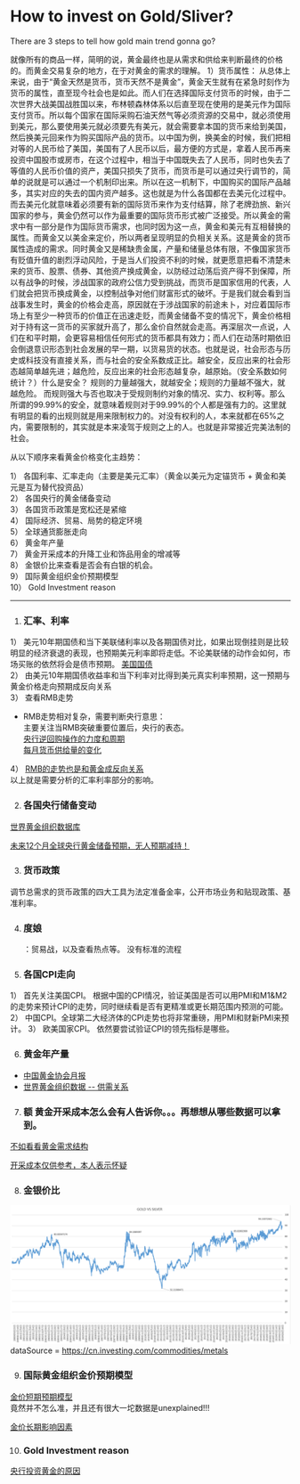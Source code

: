 # How to invest on Gold/Sliver?

There are 3 steps to tell how gold main trend gonna go?  

就像所有的商品一样，简明的说，黄金最终也是从需求和供给来判断最终的价格的。而黄金交易复杂的地方，在于对黄金的需求的理解。
1）货币属性： 从总体上来说，由于“黄金天然是货币，货币天然不是黄金”，黄金天生就有在紧急时刻作为货币的属性，直至现今社会也是如此。而人们在选择国际支付货币的时候，由于二次世界大战美国战胜国以来，布林顿森林体系以后直至现在使用的是美元作为国际支付货币。所以每个国家在国际采购石油天然气等必须资源的交易中，就必须使用到美元，那么要使用美元就必须要先有美元，就会需要拿本国的货币来给到美国，然后换美元回来作为购买国际产品的货币。以中国为例，换美金的时候，我们把相对等的人民币给了美国，美国有了人民币以后，最方便的方式是，拿着人民币再来投资中国股市或房市，在这个过程中，相当于中国既失去了人民币，同时也失去了等值的人民币价值的资产，美国只损失了货币，而货币是可以通过央行调节的，简单的说就是可以通过一个机制印出来。所以在这一机制下，中国购买的国际产品越多，其实对应的失去的国内资产越多。这也就是为什么各国都在去美元化过程中。而去美元化就意味着必须要有新的国际货币来作为支付结算，除了老牌劲旅、新兴国家的参与，黄金仍然可以作为最重要的国际货币形式被广泛接受。所以黄金的需求中有一部分是作为国际货币需求，也同时因为这一点，黄金和美元有互相替换的属性。而黄金又以美金来定价，所以两者呈现明显的负相关关系。这是黄金的货币属性造成的需求。同时黄金又是稀缺贵金属，产量和储量总体有限，不像国家货币有贬值升值的剧烈浮动风险，于是当人们投资不利的时候，就更愿意把看不清楚未来的货币、股票、债券、其他资产换成黄金，以防经过动荡后资产得不到保障，所以有战争的时候，涉战国家的政府公信力受到挑战，而货币是国家信用的代表，人们就会把货币换成黄金，以控制战争对他们财富形式的破坏。于是我们就会看到当战事发生时，黄金的价格会走高，原因就在于涉战国家的前途未卜，对应着国际市场上有至少一种货币的价值正在迅速走贬，而黄金储备不变的情况下，黄金价格相对于持有这一货币的买家就升高了，那么金价自然就会走高。再深层次一点说，人们在和平时期，会更容易相信任何形式的货币都具有效力；而人们在动荡时期依旧会倒退意识形态到社会发展的早一期，以货易货的状态。也就是说，社会形态与历史或科技没有直接关系，而与社会的安全系数成正比。越安全，反应出来的社会形态越简单越先进；越危险，反应出来的社会形态越复杂，越原始。（安全系数如何统计？）什么是安全？ 规则的力量越强大，就越安全；规则的力量越不强大，就越危险。 而规则强大与否也取决于受规则制约对象的情况、实力、权利等。那么所谓的99.99%的安全，就意味着规则对于99.99%的个人都是强有力的。这里就有明显的看的出规则就是用来限制权力的。对没有权利的人，本来就都在65%之内，需要限制的，其实就是本来凌驾于规则之上的人。也就是非常接近完美法制的社会。







从以下顺序来看黄金价格变化主趋势：  

1） 各国利率、汇率走向（主要是美元汇率）（黄金以美元为定锚货币 + 黄金和美元是互为替代投资品）  
2） 各国央行的黄金储备变动  
3） 各国货币政策是宽松还是紧缩  
4） 国际经济、贸易、局势的稳定环境  
5） 全球通货膨胀走向  
6） 黄金年产量  
7） 黄金开采成本的升降工业和饰品用金的增减等  
8） 金银价比来查看是否会有白银的机会。  
9）  国际黄金组织金价预期模型  
10）  Gold Investment reason

------------------------------------------------------------------------------------------------------------------------------------------

1. <h3 id="1">汇率、利率</h3>  
1） 美元10年期国债和当下美联储利率以及各期国债对比，如果出现倒挂则是比较明显的经济衰退的表现，也预期美元利率即将走低。不论美联储的动作会如何，市场买账的依然将会是债市预期。  [美国国债](https://cn.investing.com/rates-bonds/world-government-bonds#rates_bonds_table_43)  
2） 由美元10年期国债收益率和当下利率对比得到美元真实利率预期，这一预期与黄金价格走向预期成反向关系  
3） 查看RMB走势  
* RMB走势相对复杂，需要判断央行意思：  
主要关注当RMB突破重要位置后，央行的表态。  
  [央行逆回购操作的力度和周期](https://www.baidu.com/s?ie=utf-8&f=8&rsv_bp=1&rsv_idx=1&tn=baidu&wd=%E5%A4%AE%E8%A1%8C%E9%80%86%E5%9B%9E%E8%B4%AD%E8%AE%B0%E5%BD%95&oq=%25E9%25BB%2584%25E9%2587%2591%25E5%258E%2586%25E5%258F%25B2%25E4%25BB%25B7%25E6%25A0%25BC&rsv_pq=ac5d3832000a47e6&rsv_t=e8f8FxQDYpagzUlBlzA%2FTLjGUrbdAWtNzXG9XeAyR3nPYGLG6Gdcd7LtW0U&rqlang=cn&rsv_enter=1&rsv_dl=tb&inputT=3313&rsv_sug3=11&rsv_sug1=8&rsv_sug7=100&rsv_sug2=0&rsv_sug4=4333)  
[每月货币供给量的变化](http://data.stats.gov.cn/easyquery.htm?cn=A01)  

4） [RMB的走势也是和黄金成反向关系](http://www.chinamoney.com.cn/english/bmkrrtrrt/)  
以上就是需要分析的汇率利率部分的影响。


2. <h3 id="1">各国央行储备变动</h3>  
[世界黄金组织数据库](https://www.gold.org/goldhub/data/monthly-central-bank-statistics)  

[未来12个月全球央行黄金储备预期，无人预期减持！](https://raw.githubusercontent.com/justinsu2019/justinsu2019.github.io/master/economics/How%20do%20you%20expect%20global%20central%20bank%20gold%20reserves%20to%20change%20over%20the%20next%2012%20months..PNG)

3.  <h3 id="1">货币政策</h3>
调节总需求的货币政策的四大工具为法定准备金率，公开市场业务和贴现政策、基准利率。

4. <h3 id="1">度娘</h3>：贸易战，以及查看热点等。 没有标准的流程

5. <h3 id="1">各国CPI走向</h3>
1） 首先关注美国CPI。 根据中国的CPI情况，验证美国是否可以用PMI和M1&M2的走势来预计CPI的走势，同时继续看是否有更精准或更长期范围内预测的可能。
2） 中国CPI。全球第二大经济体的CPI走势也将非常重磅，用PMI和财新PMI来预计。
3） 欧美国家CPI。 依然要尝试验证CPI的领先指标是哪些。

6. <h3 id="1">黄金年产量</h3>
* [中国黄金协会月报](http://www.cngold.org.cn/news.aspx?id=46)
* [世界黄金组织数据 -- 供需关系](https://www.gold.org/goldhub/data/demand-and-supply)

7. <h3 id="1">额 黄金开采成本怎么会有人告诉你。。。再想想从哪些数据可以拿到。</h3>
[不如看看黄金需求结构](https://www.gold.org/goldhub/data/gold-supply-and-demand-statistics)

[开采成本仅供参考，本人表示怀疑](https://www.gold.org/goldhub/data/production-costs)

8. <h3 id="1">金银价比</h3>
![](https://raw.githubusercontent.com/justinsu2019/justinsu2019.github.io/master/economics/Gold%20vs%20Silver.PNG)
dataSource = https://cn.investing.com/commodities/metals

9. <h3 id="1">国际黄金组织金价预期模型</h3>
[金价短期预期模型](https://www.gold.org/goldhub/data/short-term-gold-price-drivers)  
竟然并不怎么准，并且还有很大一坨数据是unexplained!!!

[金价长期影响因素](https://www.gold.org/goldhub/data/long-term-gold-price-drivers)

10. <h3 id="1">Gold Investment reason</h3>
[央行投资黄金的原因](https://raw.githubusercontent.com/justinsu2019/justinsu2019.github.io/master/economics/Central%20banks%20relevance.PNG)
